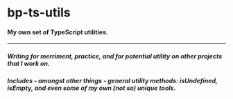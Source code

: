 # bp-ts-utils

#### My own set of TypeScript utilities. 
---

##### Writing for merriment, practice, and for potential utility on other projects that I work on. 
##### Includes - amongst other things - general utility methods: isUndefined, isEmpty, and even some of my own (not so) unique tools. 
